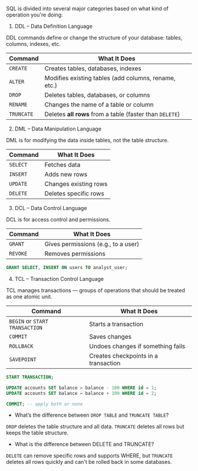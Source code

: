 SQL is divided into several major categories based on what kind of operation you're doing:

1. DDL – Data Definition Language

DDL commands define or change the structure of your database: tables, columns, indexes, etc.

| Command    | What It Does                                             |
| ---------- | -------------------------------------------------------- |
| `CREATE`   | Creates tables, databases, indexes                       |
| `ALTER`    | Modifies existing tables (add columns, rename, etc.)     |
| `DROP`     | Deletes tables, databases, or columns                    |
| `RENAME`   | Changes the name of a table or column                    |
| `TRUNCATE` | Deletes **all rows** from a table (faster than `DELETE`) |

2. DML – Data Manipulation Language

DML is for modifying the data inside tables, not the table structure.

| Command  | What It Does          |
| -------- | --------------------- |
| `SELECT` | Fetches data          |
| `INSERT` | Adds new rows         |
| `UPDATE` | Changes existing rows |
| `DELETE` | Deletes specific rows |

3. DCL – Data Control Language

DCL is for access control and permissions.

| Command  | What It Does                        |
| -------- | ----------------------------------- |
| `GRANT`  | Gives permissions (e.g., to a user) |
| `REVOKE` | Removes permissions                 |

```sql
GRANT SELECT, INSERT ON users TO analyst_user;
```

4. TCL – Transaction Control Language

TCL manages transactions — groups of operations that should be treated as one atomic unit.

| Command                        | What It Does                         |
| ------------------------------ | ------------------------------------ |
| `BEGIN` or `START TRANSACTION` | Starts a transaction                 |
| `COMMIT`                       | Saves changes                        |
| `ROLLBACK`                     | Undoes changes if something fails    |
| `SAVEPOINT`                    | Creates checkpoints in a transaction |

```sql
START TRANSACTION;

UPDATE accounts SET balance = balance - 100 WHERE id = 1;
UPDATE accounts SET balance = balance + 100 WHERE id = 2;

COMMIT; -- apply both or none
```

- What’s the difference between `DROP TABLE` and `TRUNCATE TABLE`?

`DROP` deletes the table structure and all data. `TRUNCATE` deletes all rows but keeps the table structure.

- What is the difference between DELETE and TRUNCATE?

`DELETE` can remove specific rows and supports WHERE, but `TRUNCATE` deletes all rows quickly and can't be rolled back in some databases.

